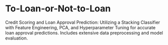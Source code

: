 # To-Loan-or-Not-to-Loan
Credit Scoring and Loan Approval Prediction: Utilizing a Stacking Classifier with Feature Engineering, PCA, and Hyperparameter Tuning for accurate loan approval predictions. Includes extensive data preprocessing and model evaluation.
